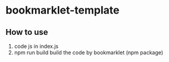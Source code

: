# bookmarklet-template

## How to use

1. code js in index.js
2. npm run build
   build the code by bookmarklet (npm package)
